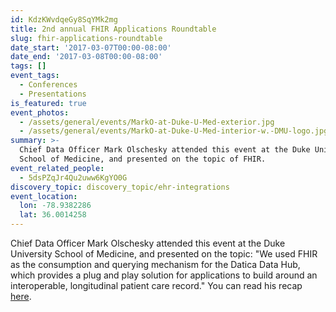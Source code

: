 ```yaml
---
id: KdzKWvdqeGy8SqYMk2mg
title: 2nd annual FHIR Applications Roundtable
slug: fhir-applications-roundtable
date_start: '2017-03-07T00:00-08:00'
date_end: '2017-03-08T00:00-08:00'
tags: []
event_tags:
  - Conferences
  - Presentations
is_featured: true
event_photos:
  - /assets/general/events/MarkO-at-Duke-U-Med-exterior.jpg
  - /assets/general/events/MarkO-at-Duke-U-Med-interior-w.-DMU-logo.jpg
summary: >-
  Chief Data Officer Mark Olschesky attended this event at the Duke University
  School of Medicine, and presented on the topic of FHIR.
event_related_people:
  - 5dsPZqJr4Qu2uww6KgYO0G
discovery_topic: discovery_topic/ehr-integrations
event_location:
  lon: -78.9382286
  lat: 36.0014258
---
```

Chief Data Officer Mark Olschesky attended this event at the Duke University School of Medicine, and presented on the topic: "We used FHIR as the consumption and querying mechanism for the Datica Data Hub, which provides a plug and play solution for applications to build around an interoperable, longitudinal patient care record." You can read his recap [here](/blog/fhir-is-no-longer-just-a-concept/).
  